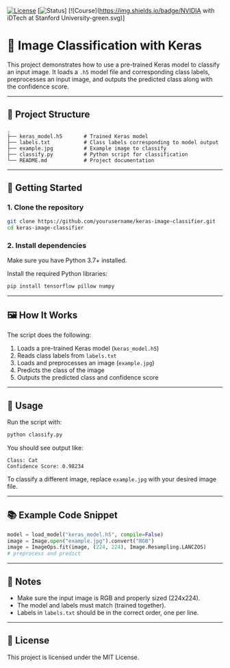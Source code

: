 [![License](https://img.shields.io/badge/License-Apache_2.0-blue.svg)](https://opensource.org/licenses/Apache-2.0)
[![Status](https://img.shields.io/badge/Developing-orange.svg)]
[![Course](https://img.shields.io/badge/NVIDIA with iDTech at Stanford University-green.svg)]

# 🧠 Image Classification with Keras

This project demonstrates how to use a pre-trained Keras model to classify an input image. It loads a `.h5` model file and corresponding class labels, preprocesses an input image, and outputs the predicted class along with the confidence score.

---

## 📁 Project Structure

```
.
├── keras_model.h5       # Trained Keras model
├── labels.txt           # Class labels corresponding to model output
├── example.jpg          # Example image to classify
├── classify.py          # Python script for classification
└── README.md            # Project documentation
```

---

## 🚀 Getting Started

### 1. **Clone the repository**

```bash
git clone https://github.com/yourusername/keras-image-classifier.git
cd keras-image-classifier
```

### 2. **Install dependencies**

Make sure you have Python 3.7+ installed.

Install the required Python libraries:

```bash
pip install tensorflow pillow numpy
```

---

## 🖼️ How It Works

The script does the following:

1. Loads a pre-trained Keras model (`keras_model.h5`)
2. Reads class labels from `labels.txt`
3. Loads and preprocesses an image (`example.jpg`)
4. Predicts the class of the image
5. Outputs the predicted class and confidence score

---

## 🔧 Usage

Run the script with:

```bash
python classify.py
```

You should see output like:

```
Class: Cat
Confidence Score: 0.98234
```

To classify a different image, replace `example.jpg` with your desired image file.

---

## 📚 Example Code Snippet

```python
model = load_model("keras_model.h5", compile=False)
image = Image.open("example.jpg").convert("RGB")
image = ImageOps.fit(image, (224, 224), Image.Resampling.LANCZOS)
# preprocess and predict
```

---

## 📝 Notes

* Make sure the input image is RGB and properly sized (224x224).
* The model and labels must match (trained together).
* Labels in `labels.txt` should be in the correct order, one per line.

---

## 📄 License

This project is licensed under the MIT License.
